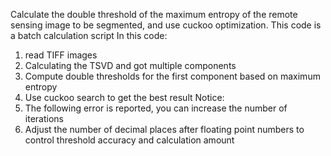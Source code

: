 Calculate the double threshold of the maximum entropy of the remote sensing image to be segmented, and use cuckoo optimization.
This code is a batch calculation script
In this code:
1. read TIFF images
2. Calculating the TSVD and got multiple components
3. Compute double thresholds for the first component based on maximum entropy
4. Use cuckoo search to get the best result
Notice:
1. The following error is reported, you can increase the number of iterations
2. Adjust the number of decimal places after floating point numbers to control threshold accuracy and calculation amount
